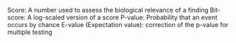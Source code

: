 Score: A number used to assess the biological relevance of a finding
Bit-score: A log-scaled version of a score
P-value: Probability that an event occurs by chance
E-value (Expectation value): correction of the p-value for multiple testing